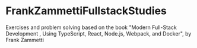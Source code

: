 # FrankZammettiFullstackStudies
Exercises and problem solving based on the book "Modern Full-Stack Development , Using TypeScript, React, Node.js, Webpack, and Docker", by  Frank Zammetti
